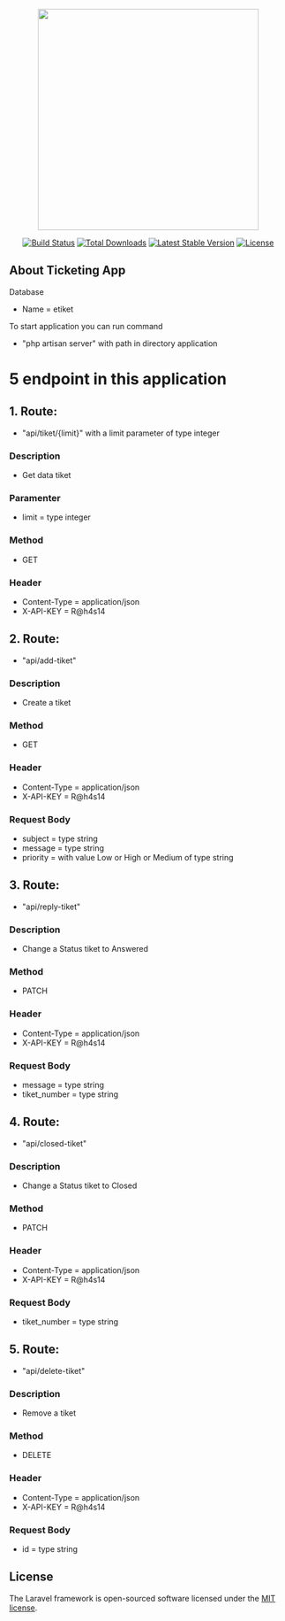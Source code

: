 <p align="center"><a href="https://laravel.com" target="_blank"><img src="https://raw.githubusercontent.com/laravel/art/master/logo-lockup/5%20SVG/2%20CMYK/1%20Full%20Color/laravel-logolockup-cmyk-red.svg" width="400"></a></p>

<p align="center">
<a href="https://travis-ci.org/laravel/framework"><img src="https://travis-ci.org/laravel/framework.svg" alt="Build Status"></a>
<a href="https://packagist.org/packages/laravel/framework"><img src="https://img.shields.io/packagist/dt/laravel/framework" alt="Total Downloads"></a>
<a href="https://packagist.org/packages/laravel/framework"><img src="https://img.shields.io/packagist/v/laravel/framework" alt="Latest Stable Version"></a>
<a href="https://packagist.org/packages/laravel/framework"><img src="https://img.shields.io/packagist/l/laravel/framework" alt="License"></a>
</p>

## About Ticketing App
Database 
- Name = etiket

To start application you can run command
- "php artisan server" with path in directory application

# 5 endpoint in this application
## 1. Route: 
- "api/tiket/{limit}" with a limit parameter of type integer 
### Description
- Get data tiket 
### Paramenter
- limit = type integer
### Method 
- GET
### Header 
- Content-Type = application/json
- X-API-KEY = R@h4s14

## 2. Route: 
- "api/add-tiket" 
### Description
- Create a tiket 
### Method 
- GET
### Header 
- Content-Type = application/json
- X-API-KEY = R@h4s14
### Request Body 
- subject = type string 
- message = type string
- priority = with value Low or High or Medium of type string


## 3. Route: 
- "api/reply-tiket" 
### Description
- Change a Status tiket to Answered
### Method 
- PATCH
### Header 
- Content-Type = application/json
- X-API-KEY = R@h4s14
### Request Body 
- message = type string 
- tiket_number = type string

## 4. Route: 
- "api/closed-tiket" 
### Description
- Change a Status tiket to Closed
### Method 
- PATCH
### Header 
- Content-Type = application/json
- X-API-KEY = R@h4s14
### Request Body 
- tiket_number = type string


## 5. Route: 
- "api/delete-tiket" 
### Description
- Remove a tiket 
### Method 
- DELETE
### Header 
- Content-Type = application/json
- X-API-KEY = R@h4s14
### Request Body 
- id = type string

## License

The Laravel framework is open-sourced software licensed under the [MIT license](https://opensource.org/licenses/MIT).

